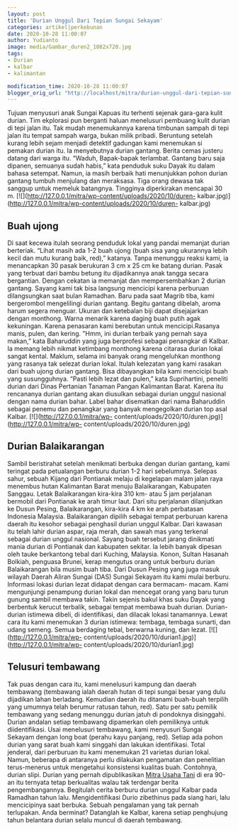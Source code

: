 ```yaml
---
layout: post
title: 'Durian Unggul Dari Tepian Sungai Sekayam'
categories: artikel|perkebunan
date: 2020-10-28 11:00:07
author: Yudianto
image: media/Gambar_duren2_1082x720.jpg
tags:
- Durian
- kalbar
- kalimantan

modification_time: 2020-10-28 11:00:07
blogger_orig_url: "http://localhost/mitra/durian-unggul-dari-tepian-sungai.html"
---
```


Tujuan menyusuri anak Sungai Kapuas itu terhenti sejenak gara-gara kulit
durian. Tim ekplorasi pun berganti haluan menelusuri pembuang kulit durian di
tepi jalan itu. Tak mudah menemukannya karena timbunan sampah di tepi jalan
itu tempat sampah warga, bukan milik pribadi. Beruntung setelah kurang lebih
sejam menjadi detektif gadungan kami menemukan si pemakan durian itu. Ia
menyebutnya durian gantang. Berita cemas justeru datang dari warga itu.
“Waduh, Bapak-bapak terlambat. Gantang baru saja dipanen, semuanya sudah
habis,” kata penduduk suku Dayak itu dalam bahasa setempat. Namun, ia masih
berbaik hati menunjukkan pohon durian gantang tumbuh menjulang dan meraksasa.
Tiga orang dewasa tak sanggup untuk memeluk batangnya. Tingginya diperkirakan
mencapai 30 m. [![](http://127.0.0.1/mitra/wp-content/uploads/2020/10/duren-
kalbar.jpg)](http://127.0.0.1/mitra/wp-content/uploads/2020/10/duren-
kalbar.jpg)

## Buah ujong

Di saat kecewa itulah seorang penduduk lokal yang pandai memanjat durian
berteriak. “Lihat masih ada 1-2 buah ujong (buah sisa yang ukurannya lebih
kecil dan mutu kurang baik, red),” katanya. Tanpa menunggu reaksi kami, ia
menancapkan 30 pasak berukuran 3 cm x 25 cm ke batang durian. Pasak yang
terbuat dari bambu betung itu dijadikannya anak tangga secara bergantian.
Dengan cekatan ia memanjat dan mempersembahkan 2 durian gantang. Sayang kami
tak bisa langsung mencicipi karena perburuan dilangsungkan saat bulan
Ramadhan. Baru pada saat Magrib tiba, kami bergerombol mengelilingi durian
gantang. Begitu gantang dibelah, aroma harum segera menguar. Ukuran dan
ketebalan biji dapat disejajarkan dengan monthong. Warna menarik karena daging
buah putih agak kekuningan. Karena penasaran kami berebutan untuk
mencicipi.Rasanya manis, pulen, dan kering. ”Hmm, ini durian terbaik yang
pernah saya makan,” kata Baharuddin yang juga berprofesi sebagai penangkar di
Kalbar. Ia memang lebih nikmat ketimbang monthong karena citarasa durian lokal
sangat kental. Maklum, selama ini banyak orang mengeluhkan monthong yang
rasanya tak selezat durian lokal. Itulah kelezatan yang kami rasakan dari buah
ujong durian gantang. Bisa dibayangkan bila kami mencicipi buah yang
susungguhnya. “Pasti lebih lezat dan pulen,” kata Suprihartini, peneliti
durian dari Dinas Pertanian Tanaman Pangan Kalimantan Barat. Karena itu
rencananya durian gantang akan diusulkan sebagai durian unggul nasional dengan
nama durian bahar. Label bahar disematkan dari nama Baharuddin sebagai penemu
dan penangkar yang banyak mengegolkan durian top asal Kalbar.
[![](http://127.0.0.1/mitra/wp-
content/uploads/2020/10/duren.jpg)](http://127.0.0.1/mitra/wp-
content/uploads/2020/10/duren.jpg)

## Durian Balaikarangan

Sambil beristirahat setelah menikmati berbuka dengan durian gantang, kami
teringat pada petualangan berburu durian 1-2 hari sebelumnya. Selepas sahur,
sebuah Kijang dari Pontianak melaju di kegelapan malam jalan raya menembus
hutan Kalimantan Barat menuju Balaikarangan, Kabupaten Sanggau. Letak
Balaikarangan kira-kira 310 km- atau 5 jam perjalanan bermobil dari Pontianak
ke arah timur laut. Dari situ perjalanan dilanjutkan ke Dusun Pesing,
Balaikarangan, kira-kira 4 km ke arah perbatasan Indonesia Malaysia.
Balaikarangan dipilih sebagai tempat perburuan karena daerah itu kesohor
sebagai penghasil durian unggul Kalbar. Dari kawasan itu telah lahir durian
aspar, raja merah, dan sawah mas yang terkenal sebagai durian unggul nasional.
Sayang buah tersebut jarang dinikmati mania durian di Pontianak dan kabupaten
sekitar. Ia lebih banyak dipesan oleh tauke berkantong tebal dari Kuching,
Malaysia. Konon, Sultan Hasanah Bolkiah, penguasa Brunei, kerap mengutus orang
untuk berburu durian Balaikarangan bila musim buah tiba. Dari Dusun Pesing
yang juga masuk wilayah Daerah Aliran Sungai (DAS) Sungai Sekayam itu kami
mulai berburu. Informasi lokasi durian lezat didapat dengan cara bermacam-
macam. Kami mengunjungi penampung durian lokal dan mencegat orang yang baru
turun gunung sambil membawa takin. Takin sejenis bakul khas suku Dayak yang
berbentuk kerucut terbalik, sebagai tempat membawa buah durian. Durian-durian
istimewa dibeli, di identifikasi, dan dilacak lokasi tanamannya. Lewat cara
itu kami menemukan 3 durian istimewa: tembaga, tembaga sunarti, dan udang
semeng. Semua berdaging tebal, berwarna kuning, dan lezat.
[![](http://127.0.0.1/mitra/wp-
content/uploads/2020/10/durian1.jpg)](http://127.0.0.1/mitra/wp-
content/uploads/2020/10/durian1.jpg)

## Telusuri tembawang

Tak puas dengan cara itu, kami menelusuri kampung dan daerah tembawang
(tembawang ialah daerah hutan di tepi sungai besar yang dulu dijadikan lahan
berladang. Kemudian daerah itu ditanami buah-buah terpilih yang umumnya telah
berumur ratusan tahun, red). Satu per satu pemilik tembawang yang sedang
menunggu durian jatuh di pondoknya disinggahi. Durian andalan setiap tembawang
dipamerkan oleh pemiliknya untuk diidentifikasi. Usai menelusuri tembawang,
kami menyusuri Sungai Sekayam dengan long boat (perahu kayu panjang, red).
Setiap ada pohon durian yang sarat buah kami singgahi dan lakukan
identifikasi. Total jenderal, dari perburuan itu kami menemukan 21 varietas
durian lokal. Namun, beberapa di antaranya perlu dilakukan pengamatan dan
penelitian terus-menerus untuk mengetahui konsistensi kualitas buah.
Contohnya, durian slipi. Durian yang pernah dipublikasikan [Mitra Usaha
Tani](http://127.0.0.1/mitra) di era 90-an itu ternyata tetap berkualitas
walau tak terdengar berita pengembangannya. Begitulah cerita berburu durian
unggul Kalbar pada Ramadhan tahun lalu. Mengidentifikasi Durio zibethinus pada
siang hari, lalu mencicipinya saat berbuka. Sebuah pengalaman yang tak pernah
terlupakan. Anda berminat? Datanglah ke Kalbar, karena setiap penghujung tahun
belantara durian selalu muncul di daerah tembawang.



